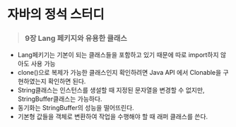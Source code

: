 # 자바의 정석 스터디
> ### 9장 Lang 페키지와 유용한 클래스
- Lang페키기는 기본이 되는 클래스들을 포함하고 있기 때문에 따로 import하지 않아도 사용 가능   
- clone()으로 복제가 가능한 클래스인지 확인하려면 Java API 에서 Clonable을 구현하였는지 확인하면 된다.   
- String클래스는 인스턴스를 생설할 때 지정된 문자열을 변경할 수 없지만, StringBuffer클래스는 가능하다.
- 동기화는 StringBuffer의 성능을 떨어뜨린다.
- 기본형 값들을 객체로 변환하여 작업을 수행해야 할 때 래퍼 클래스를 쓴다.
